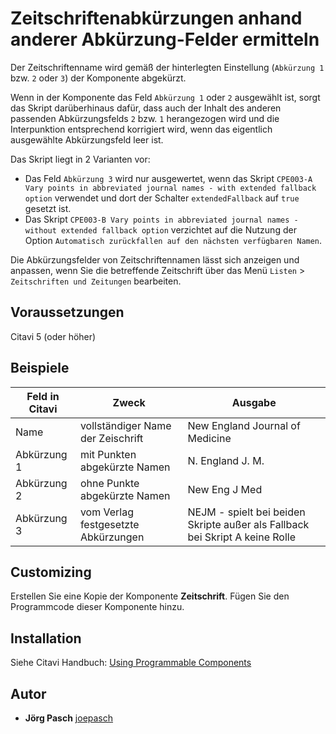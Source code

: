 # Zeitschriftenabkürzungen anhand anderer Abkürzung-Felder ermitteln

Der Zeitschriftenname wird gemäß der hinterlegten Einstellung (`Abkürzung 1` bzw. `2` oder `3`) der Komponente abgekürzt.

Wenn in der Komponente das Feld `Abkürzung 1` oder `2` ausgewählt ist, sorgt das Skript darüberhinaus dafür, dass auch der Inhalt des anderen passenden Abkürzungsfelds `2` bzw. `1` herangezogen wird und die Interpunktion entsprechend korrigiert wird, wenn das eigentlich ausgewählte Abkürzungsfeld leer ist.

Das Skript liegt in 2 Varianten vor:
- Das Feld `Abkürzung 3` wird nur ausgewertet, wenn das Skript `CPE003-A Vary points in abbreviated journal names - with extended fallback option` verwendet und dort der Schalter `extendedFallback` auf `true` gesetzt ist.
- Das Skript `CPE003-B Vary points in abbreviated journal names - without extended fallback option` verzichtet auf die Nutzung der Option `Automatisch zurückfallen auf den nächsten verfügbaren Namen`.

Die Abkürzungsfelder von Zeitschriftennamen lässt sich anzeigen und anpassen, wenn Sie die betreffende Zeitschrift über das Menü `Listen` > `Zeitschriften und Zeitungen` bearbeiten.

## Voraussetzungen
Citavi 5 (oder höher)

## Beispiele

Feld in Citavi | Zweck | Ausgabe
---|---|---
Name | vollständiger Name der Zeischrift | New England Journal of Medicine
Abkürzung 1 | mit Punkten abgekürzte Namen | N. England J. M.
Abkürzung 2 | ohne Punkte abgekürzte Namen | New Eng J Med
Abkürzung 3 | vom Verlag festgesetzte Abkürzungen | NEJM  - spielt bei beiden Skripte außer als Fallback bei Skript A keine Rolle

## Customizing
Erstellen Sie eine Kopie der Komponente **Zeitschrift**. Fügen Sie den Programmcode dieser Komponente hinzu.

## Installation
Siehe Citavi Handbuch: [Using Programmable Components](https://www.citavi.com/programmable_components)

## Autor

* **Jörg Pasch** [joepasch](https://github.com/joepasch)
